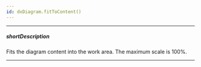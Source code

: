 ```yaml
---
id: dxDiagram.fitToContent()
---
```

---
##### shortDescription
Fits the diagram content into the work area. The maximum scale is 100%.

---
